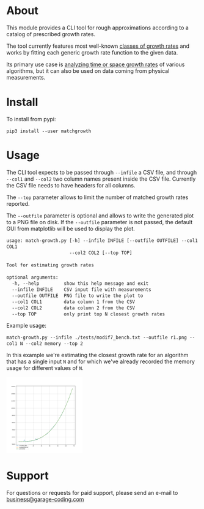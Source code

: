 About
=====

This module provides a CLI tool for rough approximations according to a catalog
of prescribed growth rates.

The tool currently features most well-known [classes of growth rates](https://en.wikipedia.org/wiki/Time_complexity#Table_of_common_time_complexities)
and works by fitting each generic growth rate function to the given data.

Its primary use case is [analyzing time or space growth rates](https://en.wikipedia.org/wiki/Analysis_of_algorithms#Growth_rate_analysis_of_other_resources) of various
algorithms, but it can also be used on data coming from physical measurements.

Install
=======

To install from pypi:

    pip3 install --user matchgrowth

Usage
=====

The CLI tool expects to be passed through `--infile` a CSV file, and through `--col1` and `--col2` two column names
present inside the CSV file. Currently the CSV file needs to have headers for all columns.

The `--top` parameter allows to limit the number of matched growth rates reported.

The `--outfile` parameter is optional and allows to write the generated plot to a PNG file on disk.
If the `--outfile` parameter is not passed, the default GUI from matplotlib will be used to display the plot.

    usage: match-growth.py [-h] --infile INFILE [--outfile OUTFILE] --col1 COL1
                           --col2 COL2 [--top TOP]

    Tool for estimating growth rates

    optional arguments:
      -h, --help         show this help message and exit
      --infile INFILE    CSV input file with measurements
      --outfile OUTFILE  PNG file to write the plot to
      --col1 COL1        data column 1 from the CSV
      --col2 COL2        data column 2 from the CSV
      --top TOP          only print top N closest growth rates

Example usage:

    match-growth.py --infile ./tests/modif7_bench.txt --outfile r1.png --col1 N --col2 memory --top 2

In this example we're estimating the closest growth rate for an algorithm that has a single input `N` and for which we've
already recorded the memory usage for different values of `N`.

<img src="https://raw.githubusercontent.com/wsdookadr/matchgrowth/master/example.png" alt="drawing" style="width:200px;"/>

Support
==================

For questions or requests for paid support, please send an e-mail to business@garage-coding.com

